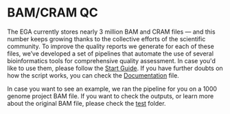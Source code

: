 # BAM/CRAM QC

The EGA currently stores nearly 3 million BAM and CRAM files — and this number keeps growing thanks to the collective efforts of the scientific community. To improve the quality reports we generate for each of these files, we’ve developed a set of pipelines that automate the use of several bioinformatics tools for comprehensive quality assessment. In case you'd like to use them, please follow the [Start Guide](https://github.com/EGA-archive/BAM_QC/blob/main/docs/Start_Guide.md). If you have further doubts on how the script works, you can check the [Documentation](https://github.com/EGA-archive/BAM_QC/blob/main/docs/documentation.md) file. 

In case you want to see an example, we ran the pipeline for you on a 1000 genome project BAM file. If you want to check the outputs, or learn more about the original BAM file, please check the [test](test) folder.




